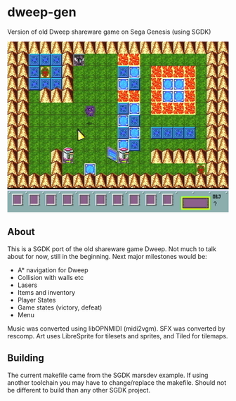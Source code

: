 # dweep-gen
Version of old Dweep shareware game on Sega Genesis (using SGDK)

![Screenshot of the game](screenshot.png "Game screenshot")

## About

This is a SGDK port of the old shareware game Dweep.
Not much to talk about for now, still in the beginning.
Next major milestones would be:
- A* navigation for Dweep
- Collision with walls etc
- Lasers
- Items and inventory
- Player States
- Game states (victory, defeat)
- Menu


Music was converted using libOPNMIDI (midi2vgm).
SFX was converted by rescomp.
Art uses LibreSprite for tilesets and sprites, and Tiled for tilemaps.

## Building

The current makefile came from the SGDK marsdev example. If using another toolchain you may have to change/replace the makefile.
Should not be different to build than any other SGDK project.
